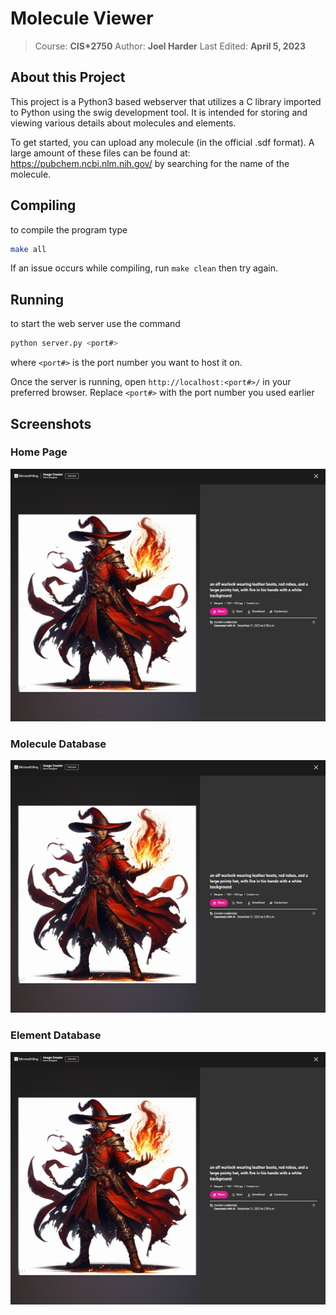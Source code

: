 # Molecule Viewer
> Course: **CIS\*2750**
> Author: **Joel Harder**
> Last Edited: **April 5, 2023**

## About this Project

This project is a Python3 based webserver that utilizes a C library imported to Python using the swig development tool. It is intended for storing and viewing various details about molecules and elements.

To get started, you can upload any molecule (in the official .sdf format). A large amount of these files can be found at: https://pubchem.ncbi.nlm.nih.gov/ by searching for the name of the molecule.

## Compiling
to compile the program type
```bash
make all
``` 
If an issue occurs while compiling, run `make clean` then try again.

## Running
to start the web server use the command 
```bash
python server.py <port#>
``` 
where `<port#>` is the port number you want to host it on.

Once the server is running, open `http://localhost:<port#>/` in your preferred browser. Replace `<port#>` with the port number you used earlier

## Screenshots

### Home Page
![A screenshot of the home page](../img/screenshots/bing_ai_for_dnd.png?raw=true "Home Page")

### Molecule Database
![A screenshot of the page that lists all molecules in the database](../img/screenshots/bing_ai_for_dnd.png?raw=true "Molecule Database")

### Element Database
![A screenshot of the page that lists all elements in the database](../img/screenshots/bing_ai_for_dnd.png?raw=true "Element Database")